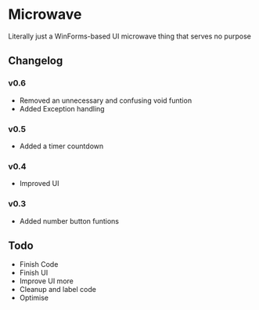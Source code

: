 # Microwave
Literally just a WinForms-based UI microwave thing that serves no purpose

## Changelog
### v0.6
- Removed an unnecessary and confusing void funtion
- Added Exception handling
### v0.5
- Added a timer countdown
### v0.4
- Improved UI
### v0.3
- Added number button funtions

## Todo
- Finish Code
- Finish UI
- Improve UI more
- Cleanup and label code
- Optimise
